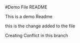 #Demo File README

This is a demo Readme

this is the change added to the file

Creating Conflict in this branch
